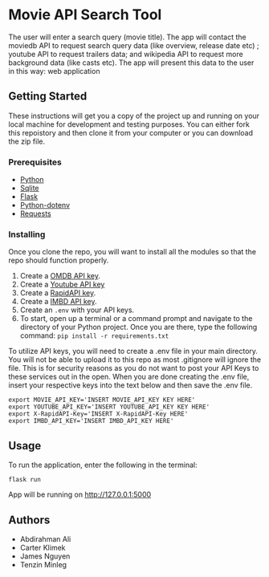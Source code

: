 # Movie API Search Tool

The user will enter a search query (movie title). The app will contact the moviedb API to request search query data (like overview, release date etc) ; youtube API to request trailers data; and wikipedia API to request more background data (like casts etc). The app will present this data to the user in this way: web application

## Getting Started

These instructions will get you a copy of the project up and running on your local machine for development and testing purposes. You can either fork this repoistory and then clone it from your computer or you can download the zip file.

### Prerequisites

- [Python](https://www.python.org/downloads/)
- [Sqlite](https://www.sqlite.org/index.html)
- [Flask](https://flask.palletsprojects.com/en/2.2.x/)
- [Python-dotenv](https://pypi.org/project/python-dotenv/)
- [Requests](https://pypi.org/project/requests/)

### Installing

Once you clone the repo, you will want to install all the modules so that the repo should function properly.

1. Create a [OMDB API key](http://www.omdbapi.com/).
2. Create a [Youtube API key](https://developers.google.com/youtube/v3)
3. Create a [RapidAPI key](https://docs.rapidapi.com/docs/what-is-rapidapi#for-developers).
4. Create a [IMBD API key](https://imdb-api.com/).
5. Create an `.env` with your API keys.
6. To start, open up a terminal or a command prompt and navigate to the directory of your Python project. Once you are there, type the following command: `pip install -r requirements.txt`

To utilize API keys, you will need to create a .env file in your main directory. You will not be able to upload it to this repo as most .gitignore will ignore the file. This is for security reasons as you do not want to post your API Keys to these services out in the open. When you are done creating the .env file, insert your respective keys into the text below and then save the .env file.

```
export MOVIE_API_KEY='INSERT MOVIE_API_KEY KEY HERE'
export YOUTUBE_API_KEY='INSERT YOUTUBE_API_KEY KEY HERE'
export X-RapidAPI-Key='INSERT X-RapidAPI-Key HERE'
export IMBD_API_KEY='INSERT IMBD_API_KEY HERE'
```

## Usage

To run the application, enter the following in the terminal:

```
flask run
```

App will be running on http://127.0.0.1:5000

## Authors

- Abdirahman Ali
- Carter Klimek
- James Nguyen
- Tenzin Minleg
